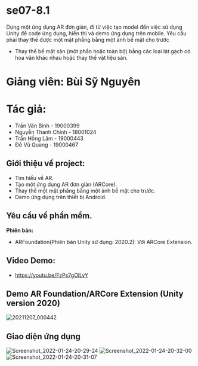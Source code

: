 # se07-8.1
Dựng một ứng dụng AR đơn giản, đi từ việc tạo model đến việc sử dụng Unity để code ứng dụng, hiển thị và demo ứng dụng trên mobile. Yêu cầu phải thay thế được một mặt phẳng bằng một ảnh bề mặt cho trước
- Thay thế bề mặt sàn (một phần hoặc toàn bộ) bằng các loại lát gạch có hoa văn khác nhau hoặc thay thế vật liệu sàn.
# Giảng viên: Bùi Sỹ Nguyên

# Tác giả:
- Trần Văn Bình - 19000399
- Nguyễn Thanh Chính - 18001024
- Trần Hồng Lâm - 19000443
- Đỗ Vũ Quang - 19000467
## Giới thiệu về project:
- Tìm hiểu về AR.
- Tạo một ứng dụng AR đơn giản (ARCore).
- Thay thế một mặt phẳng bằng một ảnh bề mặt cho trước.
- Demo ứng dụng trên thiết bị Android.
## Yêu cầu về phần mềm.

**Phiên bản:**
- ARFoundation(Phiên bản Unity sử dụng: 2020.2): Với ARCore Extension.

## Video Demo:
- https://youtu.be/FzPs7gOlLvY

## Demo AR Foundation/ARCore Extension (Unity version 2020)
![20211207_000442](https://user-images.githubusercontent.com/92351087/144957777-81a3428b-4898-4212-b9f6-1feeed1cef04.gif)

## Giao diện ứng dụng
![Screenshot_2022-01-24-20-29-24](https://user-images.githubusercontent.com/92351087/150792487-15df7db8-e0b5-469e-8a69-805f85318b12.png)
![Screenshot_2022-01-24-20-32-00](https://user-images.githubusercontent.com/92351087/150792707-c0717014-3487-4e5d-9682-8c894245f4c8.png)
![Screenshot_2022-01-24-20-31-07](https://user-images.githubusercontent.com/92351087/150792642-82414a2d-beb0-4c78-be0c-2169e878bbbd.png)
